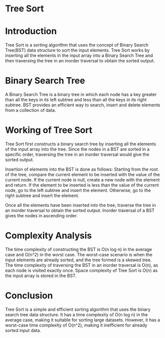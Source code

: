 # Tree Sort 

# Introduction

Tree Sort is a sorting algorithm that uses the concept of Binary Search Tree(BST) data structure to sort the input elements. 
Tree Sort works by inserting all the elements in the input array into a Binary Search Tree and then traversing the tree in an inorder traversal to obtain the sorted output.

# Binary Search Tree

A Binary Search Tree is a binary tree in which each node has a key greater than all the keys in its left subtree and less than all the keys in its right subtree. 
BST provides an efficient way to search, insert and delete elements from a collection of data.

# Working of Tree Sort

Tree Sort first constructs a binary search tree by inserting all the elements of the input array into the tree. 
Since the nodes in a BST are sorted in a specific order, traversing the tree in an inorder traversal would give the sorted output.

Insertion of elements into the BST is done as follows: Starting from the root of the tree, compare the current element to be inserted with the value of the current node. If the current node is null, create a new node with the element and return. If the element to be inserted is less than the value of the current node, go to the left subtree and insert the element. Otherwise, go to the right subtree and insert the element.

Once all the elements have been inserted into the tree, traverse the tree in an inorder traversal to obtain the sorted output. Inorder traversal of a BST gives the nodes in ascending order.

# Complexity Analysis

The time complexity of constructing the BST is O(n log n) in the average case and O(n^2) in the worst case. 
The worst-case scenario is when the input elements are already sorted, and the tree formed is a skewed tree.
The time complexity of traversing the BST in an inorder traversal is O(n), as each node is visited exactly once.
Space complexity of Tree Sort is O(n) as the input array is stored in the BST.

# Conclusion

Tree Sort is a simple and efficient sorting algorithm that uses the binary search tree data structure. 
It has a time complexity of O(n log n) in the average case, making it suitable for sorting large datasets. 
However, it has a worst-case time complexity of O(n^2), making it inefficient for already sorted input data.
